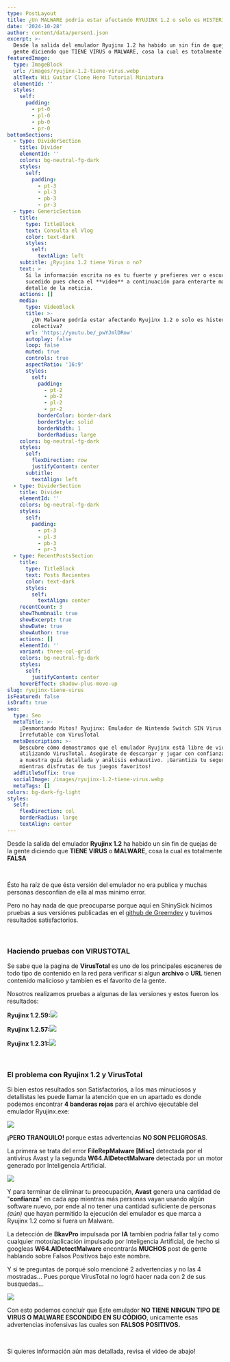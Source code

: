 ```yaml
---
type: PostLayout
title: ¿Un MALWARE podría estar afectando RYUJINX 1.2 o solo es HISTERIA COLECTIVA?
date: '2024-10-28'
author: content/data/person1.json
excerpt: >-
  Desde la salida del emulador Ryujinx 1.2 ha habido un sin fin de quejas de la
  gente diciendo que TIENE VIRUS o MALWARE, cosa la cual es totalmente FALSA.
featuredImage:
  type: ImageBlock
  url: /images/ryujinx-1.2-tiene-virus.webp
  altText: Wii Guitar Clone Hero Tutorial Miniatura
  elementId: ''
  styles:
    self:
      padding:
        - pt-0
        - pl-0
        - pb-0
        - pr-0
bottomSections:
  - type: DividerSection
    title: Divider
    elementId: ''
    colors: bg-neutral-fg-dark
    styles:
      self:
        padding:
          - pt-3
          - pl-3
          - pb-3
          - pr-3
  - type: GenericSection
    title:
      type: TitleBlock
      text: Consulta el Vlog
      color: text-dark
      styles:
        self:
          textAlign: left
    subtitle: ¿Ryujinx 1.2 tiene Virus o no?
    text: >
      Si la información escrita no es tu fuerte y prefieres ver o escuchar lo
      sucedido pues checa el **video** a continuación para enterarte más a
      detalle de la noticia.
    actions: []
    media:
      type: VideoBlock
      title: >-
        ¿Un Malware podría estar afectando Ryujinx 1.2 o solo es histeria
        colectiva?
      url: 'https://youtu.be/_pwYJmlDRow'
      autoplay: false
      loop: false
      muted: true
      controls: true
      aspectRatio: '16:9'
      styles:
        self:
          padding:
            - pt-2
            - pb-2
            - pl-2
            - pr-2
          borderColor: border-dark
          borderStyle: solid
          borderWidth: 1
          borderRadius: large
    colors: bg-neutral-fg-dark
    styles:
      self:
        flexDirection: row
        justifyContent: center
      subtitle:
        textAlign: left
  - type: DividerSection
    title: Divider
    elementId: ''
    colors: bg-neutral-fg-dark
    styles:
      self:
        padding:
          - pt-3
          - pl-3
          - pb-3
          - pr-3
  - type: RecentPostsSection
    title:
      type: TitleBlock
      text: Posts Recientes
      color: text-dark
      styles:
        self:
          textAlign: center
    recentCount: 3
    showThumbnail: true
    showExcerpt: true
    showDate: true
    showAuthor: true
    actions: []
    elementId: ''
    variant: three-col-grid
    colors: bg-neutral-fg-dark
    styles:
      self:
        justifyContent: center
    hoverEffect: shadow-plus-move-up
slug: ryujinx-tiene-virus
isFeatured: false
isDraft: true
seo:
  type: Seo
  metaTitle: >-
    ¡Desmontando Mitos! Ryujinx: Emulador de Nintendo Switch SIN Virus - Prueba
    Irrefutable con VirusTotal
  metaDescription: >-
    Descubre cómo demostramos que el emulador Ryujinx está libre de virus
    utilizando VirusTotal. Asegúrate de descargar y jugar con confianza gracias
    a nuestra guía detallada y análisis exhaustivo. ¡Garantiza tu seguridad
    mientras disfrutas de tus juegos favoritos!
  addTitleSuffix: true
  socialImage: /images/ryujinx-1.2-tiene-virus.webp
  metaTags: []
colors: bg-dark-fg-light
styles:
  self:
    flexDirection: col
    borderRadius: large
    textAlign: center
---
```

Desde la salida del emulador **Ryujinx 1.2** ha habido un sin fin de quejas de la gente diciendo que **TIENE VIRUS** o **MALWARE**, cosa la cual es totalmente **FALSA**

<br>

Ésto ha raíz de que ésta versión del emulador no era publica y muchas personas desconfian de ella al mas minimo error.

Pero no hay nada de que preocuparse porque aquí en ShinySick hicimos pruebas a sus versiónes publicadas en el [github de Greemdev](https://github.com/GreemDev/Ryujinx/releases) y tuvimos resultados satisfactorios.

<br>

### Haciendo pruebas con VIRUSTOTAL

Se sabe que la pagina de **VirusTotal** es uno de los principales escaneres de todo tipo de contenido en la red para verificar si algun **archivo** o **URL** tienen contenido malicioso y tambíen es el favorito de la gente.

Nosotros realizamos pruebas a algunas de las versiones y estos fueron los resultados:

**Ryujinx 1.2.59:**![](/images/Captura%20de%20pantalla%202024-10-28%20042628.png)

**Ryujinx 1.2.57:**![](/images/Captura%20de%20pantalla%202024-10-28%20042724.png)

**Ryujinx 1.2.31:**![](/images/Captura%20de%20pantalla%202024-10-28%20042847.png)

<br>

### El problema con Ryujinx 1.2 y VirusTotal

Si bien estos resultados son Satisfactorios, a los mas minuciosos y detallistas les puede llamar la atención que en un apartado es donde podemos encontrar **4 banderas rojas** para el archivo ejecutable del emulador Ryujinx.exe:

![](/images/Captura%20de%20pantalla%202024-10-28%20043154.png)

**¡PERO TRANQUILO!** porque estas advertencias **NO SON PELIGROSAS**.

La primera se trata del error **FileRepMalware \[Misc]** detectada por el antivirus Avast y la segunda **W64.AIDetectMalware** detectada por un motor generado por Inteligencia Artificial.

![](/images/Captura%20de%20pantalla%202024-10-28%20043451.png)

Y para terminar de eliminar tu preocupación, **Avast** genera una cantidad de "**confianza**" en cada app mientras más personas vayan usando algún software nuevo, por ende al no tener una cantidad suficiente de personas *(aún)* que hayan permitido la ejecución del emulador es que marca a Ryujinx 1.2 como si fuera un Malware.

La detección de **BkavPro** impulsada por **IA** tambíen podria fallar tal y como cualquier motor/aplicación impulsado por Inteligencia Artificial, de hecho si googleas **W64.AIDetectMalware** encontrarás **MUCHOS** post de gente hablando sobre Falsos Positivos bajo este nombre.

Y si te preguntas de porqué solo mencioné 2 advertencias y no las 4 mostradas... Pues porque VirusTotal no logró hacer nada con 2 de sus busquedas...

![](/images/Captura%20de%20pantalla%202024-10-28%20044213.png)

Con esto podemos concluír que Este emulador **NO TIENE NINGUN TIPO DE VIRUS O MALWARE ESCONDIDO EN SU CÓDIGO**, unicamente esas advertencias inofensivas las cuales son **FALSOS POSITIVOS.**

<br>

Si quieres información aún mas detallada, revisa el video de abajo!
